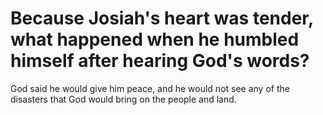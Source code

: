 # Because Josiah's heart was tender, what happened when he humbled himself after hearing God's words?

God said he would give him peace, and he would not see any of the disasters that God would bring on the people and land. 